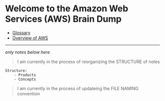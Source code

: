 # Welcome to the Amazon Web Services (AWS) Brain Dump

- [Glossary](https://docs.aws.amazon.com/general/latest/gr/glos-chap.html)
- [Overview of AWS](https://d0.awsstatic.com/whitepapers/aws-overview.pdf)


----
_only notes below here_


> I am currently in the process of reorganizing the STRUCTURE of notes

```
Structure:
    - Products
    - Concepts

```

> I am currently in the process of updateing the FILE NAMING convention